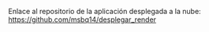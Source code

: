 Enlace al repositorio de la aplicación desplegada a la nube: https://github.com/msbq14/desplegar_render
